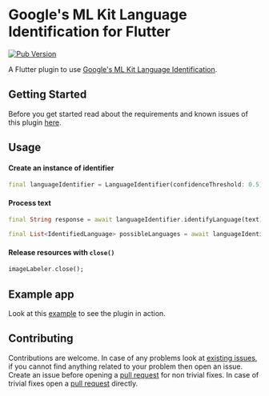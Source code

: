 # Google's ML Kit Language Identification for Flutter

[![Pub Version](https://img.shields.io/pub/v/google_mlkit_language_id)](https://pub.dev/packages/google_mlkit_language_id)

A Flutter plugin to use [Google's ML Kit Language Identification](https://developers.google.com/ml-kit/language/identification).

## Getting Started

Before you get started read about the requirements and known issues of this plugin [here](https://github.com/bharat-biradar/Google-Ml-Kit-plugin).

## Usage

#### Create an instance of identifier

```dart
final languageIdentifier = LanguageIdentifier(confidenceThreshold: 0.5);
```

#### Process text

```dart
final String response = await languageIdentifier.identifyLanguage(text);

final List<IdentifiedLanguage> possibleLanguages = await languageIdentifier.identifyPossibleLanguages(text);
```

#### Release resources with `close()`

```dart
imageLabeler.close();
```

## Example app

Look at this [example](https://github.com/bharat-biradar/Google-Ml-Kit-plugin/tree/master/packages/google_mlkit/example) to see the plugin in action.

## Contributing

Contributions are welcome.
In case of any problems look at [existing issues](https://github.com/bharat-biradar/Google-Ml-Kit-plugin/issues), if you cannot find anything related to your problem then open an issue.
Create an issue before opening a [pull request](https://github.com/bharat-biradar/Google-Ml-Kit-plugin/pulls) for non trivial fixes.
In case of trivial fixes open a [pull request](https://github.com/bharat-biradar/Google-Ml-Kit-plugin/pulls) directly.
